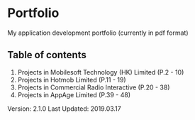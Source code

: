 # Portfolio
My application development portfolio (currently in pdf format)

## Table of contents
1. Projects in Mobilesoft Technology (HK) Limited (P.2 - 10)
2. Projects in Hotmob Limited (P.11 - 19)
3. Projects in Commercial Radio Interactive (P.20 - 38)
4. Projects in AppAge Limited (P.39 - 48)

Version: 2.1.0
Last Updated: 2019.03.17

